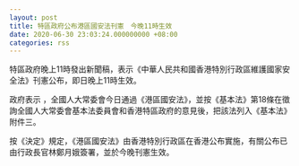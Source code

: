 ```yaml
---
layout: post
title: 特區政府公布港區國安法刊憲　今晚11時生效
date: 2020-06-30 23:03:24.000000000 +08:00
categories: rss
---
```


特區政府晚上11時發出新聞稿，表示《中華人民共和國香港特別行政區維護國家安全法》刊憲公布，即日晚上11時生效。

政府表示 ，全國人大常委會今日通過《港區國安法》，並按《基本法》第18條在徵詢全國人大常委會基本法委員會和香港特區政府的意見後，把該法列入《基本法》附件三。

按《決定》規定，《港區國安法》由香港特別行政區在香港公布實施，有關公布已由行政長官林鄭月娥簽署，並於今晚刊憲生效。
